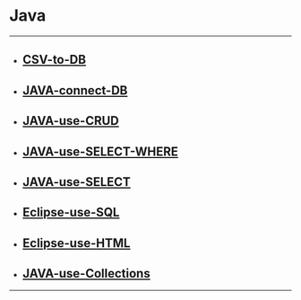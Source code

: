 # Java

****

* ## [CSV-to-DB](https://github.com/gudwo0121/TIL/blob/master/java/CSV-to-DB.md)

* ## [JAVA-connect-DB](https://github.com/gudwo0121/TIL/blob/master/java/JAVA-connect-DB.md)

* ## [JAVA-use-CRUD](https://github.com/gudwo0121/TIL/blob/master/java/JAVA-use-CRUD.md)

* ## [JAVA-use-SELECT-WHERE](https://github.com/gudwo0121/TIL/blob/master/java/JAVA-use-SELECT-WHERE.md)

* ## [JAVA-use-SELECT](https://github.com/gudwo0121/TIL/blob/master/java/JAVA-use-SELECT.md)

* ## [Eclipse-use-SQL](https://github.com/gudwo0121/TIL/blob/master/java/Eclipse-use-SQL.md)

* ## [Eclipse-use-HTML](https://github.com/gudwo0121/TIL/blob/master/java/Eclipse-use-HTML.md)

* ## [JAVA-use-Collections](https://github.com/gudwo0121/TIL/blob/master/java/JAVA-use-Collections.md)

***

 

